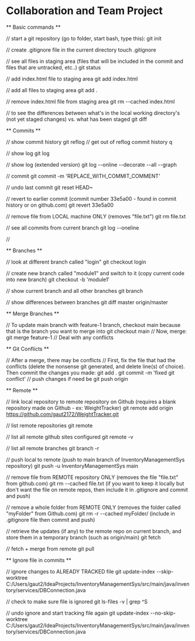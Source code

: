 # Collaboration and Team Project
** Basic commands **

// start a git repository (go to folder, start bash, type this):
git init

// create .gitignore file in the current directory
touch .gitignore

// see all files in staging area (files that will be included in the commit and files that are untracked, etc..)
git status

// add index.html file to staging area
git add index.html

// add all files to staging area
git add .

// remove index.html file from staging area
git rm --cached index.html

// to see the differences between what's in the local working directory's (not yet staged changes) vs. what has been staged
git diff


** Commits **

// show commit history
git reflog
// get out of reflog commit history
q

// show log
git log

// show log (extended version)
git log --online --decorate --all --graph

// commit
git commit -m 'REPLACE_WITH_COMMIT_COMMENT'

// undo last commit
git reset HEAD~

// revert to earlier commit (commit number 33e5a00 - found in commit history or on github.com)
git revert 33e5a00

// remove file from LOCAL machine ONLY (removes "file.txt")
git rm file.txt

// see all commits from current branch
git log --oneline

//




** Branches **

// look at different branch called "login"
git checkout login

// create new branch called "module1" and switch to it (copy current code into new branch)
git checkout -b 'module1'

// show current branch and all other branches
git branch

// show differences between branches
git diff master origin/master




** Merge Branches **

// To update main branch with feature-1 branch, checkout main because that is the branch you want to merge into
git checkout main
// Now, merge:
git merge feature-1
// Deal with any conflicts




** Git Conflicts **

// After a merge, there may be conflicts
// First, fix the file that had the conflicts (delete the nonsense git generated, and delete line(s) of choice). Then commit the changes you made:
git add .
git commit -m 'fixed git conflict'
// push changes if need be
git push origin




** Remote **

// link local repository to remote repository on Github (requires a blank repository made on Github - ex: WeightTracker)
git remote add origin https://github.com/gaut2172/WeightTracker.git

// list remote repositories
git remote

// list all remote github sites configured
git remote -v

// list all remote branches
git branch -r

// push local to remote (push to main branch of InventoryManagementSys repository)
git push -u InventoryManagementSys main

// remove file from REMOTE repository ONLY (removes the file "file.txt" from github.com)
git rm --cached file.txt
(if you want to keep it locally but don't want the file on remote repos, then include it in .gitignore and commit and push)

// remove a whole folder from REMOTE ONLY (removes the folder called "myFolder" from Github.com)
git rm -r --cached myFolder/
(include in .gitignore file then commit and push)

// retrieve the updates (if any) to the remote repo on current branch, and store them in a temporary branch (such as origin/main)
git fetch

// fetch + merge from remote
git pull




** Ignore file in commits **

// ignore changes to ALREADY TRACKED file
git update-index --skip-worktree C:/Users/gaut2/IdeaProjects/InventoryManagementSys/src/main/java/inventory/services/DBConnection.java

// check to make sure file is ignored
git ls-files -v | grep ^S

// undo ignore and start tracking file again
git update-index --no-skip-worktree C:/Users/gaut2/IdeaProjects/InventoryManagementSys/src/main/java/inventory/services/DBConnection.java
